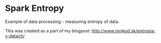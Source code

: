 # Spark Entropy

Example of data processing - measuring entropy of data.

This was created as a part of my blogpost: http://www.mojkod.sk/entropia-v-datach/